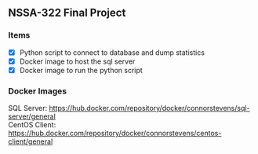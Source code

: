 ## NSSA-322 Final Project

### Items

- [x] Python script to connect to database and dump statistics
- [x] Docker image to host the sql server
- [x] Docker image to run the python script

### Docker Images

SQL Server: https://hub.docker.com/repository/docker/connorstevens/sql-server/general
<br/>
CentOS Client: https://hub.docker.com/repository/docker/connorstevens/centos-client/general
